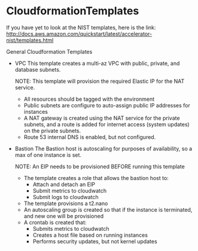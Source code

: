 # CloudformationTemplates

If you have yet to look at the NIST templates, here is the link:
http://docs.aws.amazon.com/quickstart/latest/accelerator-nist/templates.html

General Cloudformation Templates

- VPC
  This template creates a multi-az VPC with public, private, and database subnets.

  NOTE: This template will provision the required Elastic IP for the NAT service.

  * All resources should be tagged with the environment
  * Public subnets are configure to auto-assign public IP addresses for instances
  * A NAT gateway is created using the NAT service for the private subnets,
    and a route is added for internet access (system updates) on the private subnets.
  * Route 53 internal DNS is enabled, but not configured.

- Bastion
  The Bastion host is autoscaling for purposes of availability, so a max of one
  instance is set.  

  NOTE: An EIP needs to be provisioned BEFORE running this template

  * The template creates a role that allows the bastion host to:
    - Attach and detach an EIP
    - Submit metrics to cloudwatch
    - Submit logs to cloudwatch
  * The template provisions a t2.nano
  * An autoscaling group is created so that if the instance is terminated, and new
    one will be provisioned
  * A crontab is created that:
    - Submits metrics to cloudwatch
    - Creates a host file based on running instances
    - Performs security updates, but not kernel updates
